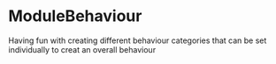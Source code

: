 # ModuleBehaviour
Having fun with creating different behaviour categories that can be set individually to creat an overall behaviour
